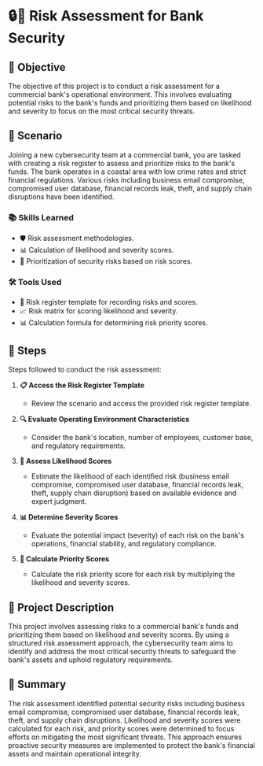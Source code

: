 # 🔒📁 Risk Assessment for Bank Security

## 🎯 Objective
The objective of this project is to conduct a risk assessment for a commercial bank's operational environment. This involves evaluating potential risks to the bank's funds and prioritizing them based on likelihood and severity to focus on the most critical security threats.

## 📖 Scenario
Joining a new cybersecurity team at a commercial bank, you are tasked with creating a risk register to assess and prioritize risks to the bank's funds. The bank operates in a coastal area with low crime rates and strict financial regulations. Various risks including business email compromise, compromised user database, financial records leak, theft, and supply chain disruptions have been identified.

### 📚 Skills Learned
- 🛡️ Risk assessment methodologies.
- 📊 Calculation of likelihood and severity scores.
- 🎯 Prioritization of security risks based on risk scores.

### 🛠️ Tools Used
- 📝 Risk register template for recording risks and scores.
- 📈 Risk matrix for scoring likelihood and severity.
- 📊 Calculation formula for determining risk priority scores.

## 📝 Steps
Steps followed to conduct the risk assessment:

1. **📋 Access the Risk Register Template**
   - Review the scenario and access the provided risk register template.

2. **🔍 Evaluate Operating Environment Characteristics**
   - Consider the bank's location, number of employees, customer base, and regulatory requirements.

3. **🔎 Assess Likelihood Scores**
   - Estimate the likelihood of each identified risk (business email compromise, compromised user database, financial records leak, theft, supply chain disruption) based on available evidence and expert judgment.

4. **📊 Determine Severity Scores**
   - Evaluate the potential impact (severity) of each risk on the bank's operations, financial stability, and regulatory compliance.

5. **🔢 Calculate Priority Scores**
   - Calculate the risk priority score for each risk by multiplying the likelihood and severity scores.

## 📜 Project Description
This project involves assessing risks to a commercial bank's funds and prioritizing them based on likelihood and severity scores. By using a structured risk assessment approach, the cybersecurity team aims to identify and address the most critical security threats to safeguard the bank's assets and uphold regulatory requirements.

## 📄 Summary
The risk assessment identified potential security risks including business email compromise, compromised user database, financial records leak, theft, and supply chain disruptions. Likelihood and severity scores were calculated for each risk, and priority scores were determined to focus efforts on mitigating the most significant threats. This approach ensures proactive security measures are implemented to protect the bank's financial assets and maintain operational integrity.
